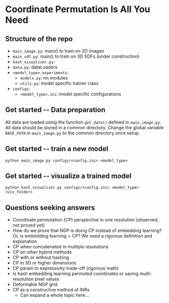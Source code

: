 # Coordinate Permutation Is All You Need

## Structure of the repo
- `main_image.py`: main() to train on 2D images
- `main_sdf.py`: main() to train on 3D SDFs (under construction)
- `hash_visualizer.py`: 
- `data.py`: dataLoaders
- `<model_type>_experiments`: 
    - `models.py`: nn.modules
    - `utils.py`: model specific trainer class 
- `configs`:
    - `<model_type>.ini`: model specific configurations

## Get started -- Data preparation
All data are loaded using the function `get_data()` defined in `main_image.py`. All data should be stored in a common directory. Change the global variable `BASE_PATH` in `main_image.py` to the common directory once setup.


## Get started -- train a new model
```python main_image.py configs/<config.ini> <model_type>``` 

## Get started -- visualize a trained model
```python hash_visualizer.py configs/<config.ini> <model_type> <vis_folder>```

## Questions seeking answers
- Coordinate permutation (CP) perspective in one resolution (observed; not proved yet)
- How do we prove that NGP is doing CP instead of embedding learning? Or, is embedding learning = CP? We need a rigorous definition and explanation
- CP when concatenated in multiple resolutions
- CP on other hybrid methods
- CP with or without hashing
- CP in 3D or higher dimensions
- CP param to expressivity trade-off (rigorous math)
- Is hash embedding learning permuted coordinates or saving multi-resolution pixel values
- Deformable NGP grid
- CP as a constructive method of INRs
    - Can expand a whole topic here…
